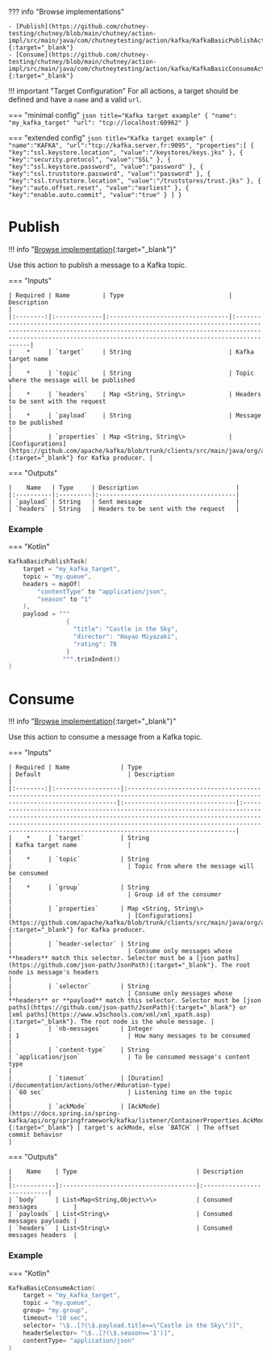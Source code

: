 ??? info "Browse implementations"

    - [Publish](https://github.com/chutney-testing/chutney/blob/main/chutney/action-impl/src/main/java/com/chutneytesting/action/kafka/KafkaBasicPublishAction.java){:target="_blank"}
    - [Consume](https://github.com/chutney-testing/chutney/blob/main/chutney/action-impl/src/main/java/com/chutneytesting/action/kafka/KafkaBasicConsumeAction.java){:target="_blank"}

!!! important "Target Configuration"
    For all actions, a target should be defined and have a `name` and a valid `url`.

=== "minimal config"
    ```json title="Kafka target example"
    {
      "name": "my_kafka_target"
      "url": "tcp://localhost:60962"
    }
    ```

=== "extended config"
    ```json title="Kafka target example"
    {
        "name":"KAFKA",
        "url":"tcp://kafka.server.fr:9095",
        "properties":[
            {
            "key":"ssl.keystore.location",
            "value":"/keystores/keys.jks"
            },
            {
            "key":"security.protocol",
            "value":"SSL"
            },
            {
            "key":"ssl.keystore.password",
            "value":"password"
            },
            {
            "key":"ssl.truststore.password",
            "value":"password"
            },
            {
            "key":"ssl.truststore.location",
            "value":"/truststores/trust.jks"
            },
            {
            "key":"auto.offset.reset",
            "value":"earliest"
            },
            {
            "key":"enable.auto.commit",
            "value":"true"
            }
        ]
    }
    ```

# Publish
!!! info "[Browse implementation](https://github.com/chutney-testing/chutney/blob/main/chutney/action-impl/src/main/java/com/chutneytesting/action/kafka/KafkaBasicPublishAction.java){:target="_blank"}"

Use this action to publish a message to a Kafka topic.

=== "Inputs"

    | Required | Name         | Type                             | Description                                                                                                                                                                                                                    |
    |:--------:|:-------------|:---------------------------------|:-------------------------------------------------------------------------------------------------------------------------------------------------------------------------------------------------------------------------------|
    |    *     | `target`     | String                           | Kafka target name                                                                                                                                                                                                              |
    |    *     | `topic`      | String                           | Topic where the message will be published                                                                                                                                                                                      |
    |    *     | `headers`    | Map <String, String\>            | Headers to be sent with the request                                                                                                                                                                                            |
    |    *     | `payload`    | String                           | Message to be published                                                                                                                                                                                                        |
    |          | `properties` | Map <String, String\>            | [Configurations](https://github.com/apache/kafka/blob/trunk/clients/src/main/java/org/apache/kafka/clients/producer/ProducerConfig.java#:~:text=CONFIG%20%3D%20new,TRANSACTIONAL_ID_DOC){:target="_blank"} for Kafka producer. |

=== "Outputs"

    |    Name   | Type     | Description                           |
    |:----------|:---------|:--------------------------------------|
    | `payload` | String   | Sent message                          |
    | `headers` | String   | Headers to be sent with the request   |

### Example

=== "Kotlin"
``` kotlin
KafkaBasicPublishTask(
    target = "my_kafka_target",
    topic = "my.queue",
    headers = mapOf(
        "contentType" to "application/json",
        "season" to "1"
    ),
    payload = """
                {
                  "title": "Castle in the Sky",
                  "director": "Hayao Miyazaki",
                  "rating": 78
                }
               """.trimIndent()
)
```

# Consume
!!! info "[Browse implementation](https://github.com/chutney-testing/chutney/blob/main/chutney/action-impl/src/main/java/com/chutneytesting/action/kafka/KafkaBasicConsumeAction.java){:target="_blank"}"

Use this action to consume a message from a Kafka topic.

=== "Inputs"

    | Required | Name              | Type                                                                                                                                     | Default                        | Description                                                                                                                                                                                                                                                                           |
    |:--------:|:------------------|:-----------------------------------------------------------------------------------------------------------------------------------------|:-------------------------------|:--------------------------------------------------------------------------------------------------------------------------------------------------------------------------------------------------------------------------------------------------------------------------------------|
    |    *     | `target`          | String                                                                                                                                   | Kafka target name              |                                                                                                                                                                                                                                                                                       |
    |    *     | `topic`           | String                                                                                                                                   |                                | Topic from where the message will be consumed                                                                                                                                                                                                                                         |
    |    *     | `group`           | String                                                                                                                                   |                                | Group id of the consumer                                                                                                                                                                                                                                                              |
    |          | `properties`      | Map <String, String\>                                                                                                                    |                                | [Configurations](https://github.com/apache/kafka/blob/trunk/clients/src/main/java/org/apache/kafka/clients/producer/ProducerConfig.java#:~:text=CONFIG%20%3D%20new,TRANSACTIONAL_ID_DOC){:target="_blank"} for Kafka producer.                                                        |
    |          | `header-selector` | String                                                                                                                                   |                                | Consume only messages whose **headers** match this selector. Selector must be a [json paths](https://github.com/json-path/JsonPath){:target="_blank"}. The root node is message's headers                                                                                             |
    |          | `selector`        | String                                                                                                                                   |                                | Consume only messages whose **headers** or **payload** match this selector. Selector must be [json paths](https://github.com/json-path/JsonPath){:target="_blank"} or [xml paths](https://www.w3schools.com/xml/xml_xpath.asp){:target="_blank"}. The root node is the whole message. |
    |          | `nb-messages`     | Integer                                                                                                                                  | 1                              | How many messages to be consumed                                                                                                                                                                                                                                                      |
    |          | `content-type`    | String                                                                                                                                   | `application/json`             | To be consumed message's content type                                                                                                                                                                                                                                                 |
    |          | `timeout`         | [Duration](/documentation/actions/other/#duration-type)                                                                                  | `60 sec`                       | Listening time on the topic                                                                                                                                                                                                                                                           |
    |          | `ackMode`         | [AckMode](https://docs.spring.io/spring-kafka/api/org/springframework/kafka/listener/ContainerProperties.AckMode.html){:target="_blank"} | target's ackMode, else `BATCH` | The offset commit behavior                                                                                                                                                                                                                                                            |

=== "Outputs"

    |    Name    | Type                                 | Description                |
    |:-----------|:-------------------------------------|:---------------------------|
    | `body`     | List<Map<String,Object\>\>           | Consumed messages          |
    | `payloads` | List<String\>                        | Consumed messages payloads |
    | `headers`  | List<String\>                        | Consumed messages headers  |

### Example

=== "Kotlin"
``` kotlin
KafkaBasicConsumeAction(
    target = "my_kafka_target",
    topic = "my.queue",
    group= "my.group",
    timeout= "10 sec",
    selector= "\$..[?(\$.payload.title==\"Castle in the Sky\")]",
    headerSelector= "\$..[?(\$.season=='1')]",
    contentType= "application/json"
)
```
